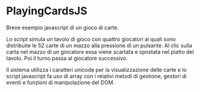 # PlayingCardsJS
Breve esempio javascript di un gioco di carte.

Lo script simula un tavolo di gioco con quattro giocatori ai quali sono distribuite le 52 carte di un mazzo alla pressione di un pulsante.
Al clic sulla carta nel mazzo di un giocatore essa viene scartata e spostata nel piatto del tavolo. Poi il turno passa al giocatore successivo.

Il sistema utilizza i caratteri unicode per la visualizzazione delle carte e lo script javascript fa uso di array con i relativi metodi di gestione, gestori di eventi e funzioni di manipolazione del DOM.
